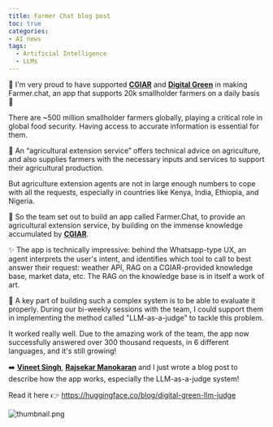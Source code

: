 ```yaml
---
title: Farmer Chat blog post
toc: true
categories: 
- AI news
tags:
  - Artificial Intelligence
  - LLMs
---
```



🤗 I'm very proud to have supported [**CGIAR**](https://www.linkedin.com/feed/#) and [**Digital Green**](https://www.linkedin.com/feed/#) in making Farmer.chat, an app that supports 20k smallholder farmers on a daily basis 🌾

There are ~500 million smallholder farmers globally, playing a critical role in global food security. Having access to accurate information is essential for them.

💬 An “agricultural extension service” offers technical advice on agriculture, and also supplies farmers with the necessary inputs and services to support their agricultural production.

But agriculture extension agents are not in large enough numbers to cope with all the requests, especially in countries like Kenya, India, Ethiopia, and Nigeria.

🚀 So the team set out to build an app called Farmer.Chat, to provide an agricultural extension service, by building on the immense knowledge accumulated by [**CGIAR**](https://www.linkedin.com/feed/#).

✨ The app is technically impressive: behind the Whatsapp-type UX, an agent interprets the user's intent, and identifies which tool to call to best answer their request: weather API, RAG on a CGIAR-provided knowledge base, market data, etc. The RAG on the knowledge base is in itself a work of art.

🎯 A key part of building such a complex system is to be able to evaluate it properly. During our bi-weekly sessions with the team, I could support them in  implementing the method called "LLM-as-a-judge" to tackle this problem.

It worked really well. Due to the amazing work of the team, the app now successfully answered over 300 thousand requests, in 6 different languages, and it's still growing!

➡️ [**Vineet Singh**](https://www.linkedin.com/feed/#), [**Rajsekar Manokaran**](https://www.linkedin.com/feed/#) and I just wrote a blog post to describe how the app works, especially the LLM-as-a-judge system!

Read it here 👉 https://huggingface.co/blog/digital-green-llm-judge

![thumbnail.png](thumbnail.png)
